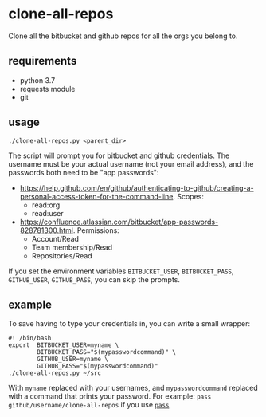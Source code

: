 # clone-all-repos

Clone all the bitbucket and github repos for all the orgs you belong to.

## requirements

- python 3.7
- requests module
- git

## usage

```
./clone-all-repos.py <parent_dir>
```

The script will prompt you for bitbucket and github credentials. The username must be your actual username (not your email address), and the passwords both need to be "app passwords":

- https://help.github.com/en/github/authenticating-to-github/creating-a-personal-access-token-for-the-command-line. Scopes:
    - read:org
    - read:user
- https://confluence.atlassian.com/bitbucket/app-passwords-828781300.html. Permissions:
    - Account/Read
    - Team membership/Read
    - Repositories/Read

If you set the environment variables `BITBUCKET_USER`, `BITBUCKET_PASS`, `GITHUB_USER`, `GITHUB_PASS`, you can skip the prompts.

## example

To save having to type your credentials in, you can write a small wrapper:

```
#! /bin/bash
export  BITBUCKET_USER=myname \
        BITBUCKET_PASS="$(mypasswordcommand)" \
        GITHUB_USER=myname \
        GITHUB_PASS="$(mypasswordcommand)"
./clone-all-repos.py ~/src
```

With `myname` replaced with your usernames, and `mypasswordcommand` replaced with a command that prints your password. For example: `pass github/username/clone-all-repos` if you use [`pass`](https://www.passwordstore.org/)
